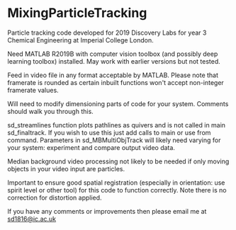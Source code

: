 # MixingParticleTracking
Particle tracking code developed for 2019 Discovery Labs for year 3 Chemical Engineering at Imperial College London.

Need MATLAB R2019B with computer vision toolbox (and possibly deep learning toolbox) installed. May work with earlier versions but not tested.

Feed in video file in any format acceptable by MATLAB. Please note that framerate is rounded as certain inbuilt functions won't accept non-integer framerate values.

Will need to modify dimensioning parts of code for your system. Comments should walk you through this.

sd_streamlines function plots pathlines as quivers and is not called in main sd_finaltrack. If you wish to use this just add calls to main or use from command. Parameters in sd_MBMultiObjTrack will likely need varying for your system: experiment and compare output video data.

Median background video processing not likely to be needed if only moving objects in your video input are particles.

Important to ensure good spatial registration (especially in orientation: use spirit level or other tool) for this code to function correctly. Note there is no correction for distortion applied.

If you have any comments or improvements then please email me at sd1816@ic.ac.uk
